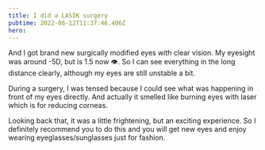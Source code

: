 ```yaml
---
title: I did a LASIK surgery
pubtime: 2022-06-12T11:37:46.406Z
hero:
---
```


And I got brand new surgically modified eyes with clear vision.
My eyesight was around -5D, but is 1.5 now 👁.
So I can see everything in the long distance clearly, although my eyes are still unstable a bit.

During a surgery, I was tensed because I could see what was happening in front of my eyes directly.
And actually it smelled like burning eyes with laser which is for reducing corneas.

Looking back that, it was a little frightening, but an exciting experience.
So I definitely recommend you to do this and you will get new eyes and enjoy wearing eyeglasses/sunglasses just for fashion.




